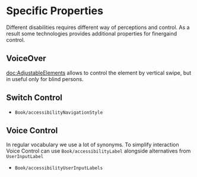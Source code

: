 # Specific Properties

Different disabilities requires different way of perceptions and control. As a result some technologies provides additional properties for finergaind control. 


## VoiceOver

<doc:AdjustableElements> allows to control the element by vertical swipe, but in useful only for blind persons.

## Switch Control

- ``Book/accessibilityNavigationStyle``

## Voice Control

In regular vocabulary we use a lot of synonyms. To simplify interaction Voice Control can use ``Book/accessibilityLabel`` alongside alternatives from `UserInputLabel` 

- ``Book/accessibilityUserInputLabels``
